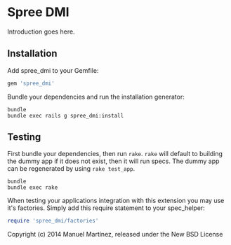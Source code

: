 Spree DMI
=========

Introduction goes here.

Installation
------------

Add spree_dmi to your Gemfile:

```ruby
gem 'spree_dmi'
```

Bundle your dependencies and run the installation generator:

```shell
bundle
bundle exec rails g spree_dmi:install
```

Testing
-------

First bundle your dependencies, then run `rake`. `rake` will default to building the dummy app if it does not exist, then it will run specs. The dummy app can be regenerated by using `rake test_app`.

```shell
bundle
bundle exec rake
```

When testing your applications integration with this extension you may use it's factories.
Simply add this require statement to your spec_helper:

```ruby
require 'spree_dmi/factories'
```

Copyright (c) 2014 Manuel Martínez, released under the New BSD License
